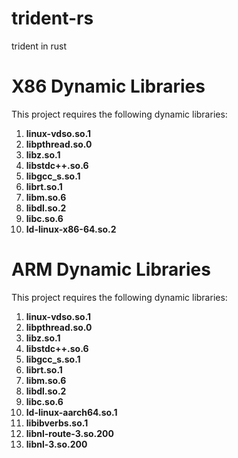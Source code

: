 # trident-rs

trident in rust

# X86 Dynamic Libraries

This project requires the following dynamic libraries:

1. **linux-vdso.so.1**
2. **libpthread.so.0**
3. **libz.so.1**
4. **libstdc++.so.6**
5. **libgcc_s.so.1**
6. **librt.so.1**
7. **libm.so.6**
8. **libdl.so.2**
9. **libc.so.6**
10. **ld-linux-x86-64.so.2**

# ARM Dynamic Libraries

This project requires the following dynamic libraries:

1. **linux-vdso.so.1**
2. **libpthread.so.0**
3. **libz.so.1**
4. **libstdc++.so.6**
5. **libgcc_s.so.1**
6. **librt.so.1**
7. **libm.so.6**
8. **libdl.so.2**
9. **libc.so.6**
10. **ld-linux-aarch64.so.1**
11. **libibverbs.so.1**
12. **libnl-route-3.so.200**
13. **libnl-3.so.200**
